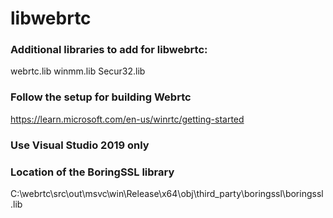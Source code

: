 # libwebrtc

### Additional libraries to add for libwebrtc:
webrtc.lib
winmm.lib
Secur32.lib

### Follow the setup for building Webrtc
https://learn.microsoft.com/en-us/winrtc/getting-started

### Use Visual Studio 2019 only

### Location of the BoringSSL library
C:\webrtc\src\out\msvc\win\Release\x64\obj\third_party\boringssl\boringssl.lib

